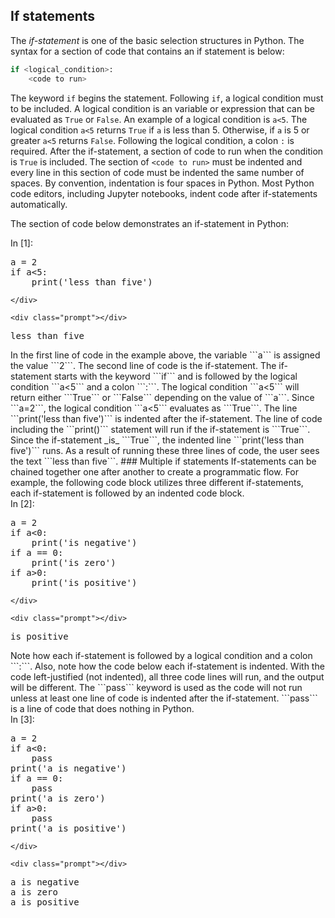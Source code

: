 
## If statements
The _if-statement_ is one of the basic selection structures in Python. The syntax for a section of code that contains an if statement is below:

```python
if <logical_condition>:
    <code to run>
```

The keyword ```if``` begins the statement. Following ```if```, a logical condition must to be included. A logical condition is an variable or expression that can be evaluated as ```True``` or ```False```. An example of a logical condition is ```a<5```. The logical condition ```a<5``` returns ```True``` if ```a``` is less than 5. Otherwise, if ```a``` is 5 or greater ```a<5``` returns ```False```. Following the logical condition, a colon ```:``` is required. After the if-statement, a section of code to run when the condition is ```True``` is included. The section of ```<code to run>``` must be indented and every line in this section of code must be indented the same number of spaces. By convention, indentation is four spaces in Python. Most Python code editors, including Jupyter notebooks, indent code after if-statements automatically. 

The section of code below demonstrates an if-statement in Python:
<div class="cell border-box-sizing code_cell rendered">
<div class="input">
<div class="prompt input_prompt">In&nbsp;[1]:</div>
<div class="inner_cell">
    <div class="input_area">
<div class=" highlight hl-ipython3"><pre><span></span><span class="n">a</span> <span class="o">=</span> <span class="mi">2</span>
<span class="k">if</span> <span class="n">a</span><span class="o">&lt;</span><span class="mi">5</span><span class="p">:</span>
    <span class="nb">print</span><span class="p">(</span><span class="s1">&#39;less than five&#39;</span><span class="p">)</span>
</pre></div>

    </div>
</div>
</div>

<div class="output_wrapper">
<div class="output">


<div class="output_area">

    <div class="prompt"></div>


<div class="output_subarea output_stream output_stdout output_text">
<pre>less than five
</pre>
</div>
</div>

</div>
</div>

</div>
In the first line of code in the example above, the variable ```a``` is assigned the value ```2```. The second line of code is the if-statement. The if-statement starts with the keyword ```if``` and is followed by the logical condition ```a<5``` and a colon ```:```. The logical condition ```a<5``` will return either ```True``` or ```False``` depending on the value of ```a```. Since ```a=2```, the logical condition ```a<5``` evaluates as ```True```. The line ```print('less than five')``` is indented after the if-statement. The line of code including the ```print()``` statement will run if the if-statement is ```True```. Since the if-statement _is_ ```True```, the indented line ```print('less than five')``` runs.  As a result of running these three lines of code, the user sees the text ```less than five```.
### Multiple if statements
If-statements can be chained together one after another to create a programmatic flow. For example, the following code block utilizes three different if-statements, each if-statement is followed by an indented code block.
<div class="cell border-box-sizing code_cell rendered">
<div class="input">
<div class="prompt input_prompt">In&nbsp;[2]:</div>
<div class="inner_cell">
    <div class="input_area">
<div class=" highlight hl-ipython3"><pre><span></span><span class="n">a</span> <span class="o">=</span> <span class="mi">2</span>
<span class="k">if</span> <span class="n">a</span><span class="o">&lt;</span><span class="mi">0</span><span class="p">:</span>
    <span class="nb">print</span><span class="p">(</span><span class="s1">&#39;is negative&#39;</span><span class="p">)</span>
<span class="k">if</span> <span class="n">a</span> <span class="o">==</span> <span class="mi">0</span><span class="p">:</span>
    <span class="nb">print</span><span class="p">(</span><span class="s1">&#39;is zero&#39;</span><span class="p">)</span>
<span class="k">if</span> <span class="n">a</span><span class="o">&gt;</span><span class="mi">0</span><span class="p">:</span>
    <span class="nb">print</span><span class="p">(</span><span class="s1">&#39;is positive&#39;</span><span class="p">)</span>
</pre></div>

    </div>
</div>
</div>

<div class="output_wrapper">
<div class="output">


<div class="output_area">

    <div class="prompt"></div>


<div class="output_subarea output_stream output_stdout output_text">
<pre>is positive
</pre>
</div>
</div>

</div>
</div>

</div>
Note how each if-statement is followed by a logical condition and a colon ```:```. Also, note how the code below each if-statement is indented. With the code left-justified (not indented), all three code lines will run, and the output will be different. The ```pass``` keyword is used as the code will not run unless at least one line of code is indented after the if-statement. ```pass``` is a line of code that does nothing in Python.
<div class="cell border-box-sizing code_cell rendered">
<div class="input">
<div class="prompt input_prompt">In&nbsp;[3]:</div>
<div class="inner_cell">
    <div class="input_area">
<div class=" highlight hl-ipython3"><pre><span></span><span class="n">a</span> <span class="o">=</span> <span class="mi">2</span>
<span class="k">if</span> <span class="n">a</span><span class="o">&lt;</span><span class="mi">0</span><span class="p">:</span>
    <span class="k">pass</span>
<span class="nb">print</span><span class="p">(</span><span class="s1">&#39;a is negative&#39;</span><span class="p">)</span>
<span class="k">if</span> <span class="n">a</span> <span class="o">==</span> <span class="mi">0</span><span class="p">:</span>
    <span class="k">pass</span>
<span class="nb">print</span><span class="p">(</span><span class="s1">&#39;a is zero&#39;</span><span class="p">)</span>
<span class="k">if</span> <span class="n">a</span><span class="o">&gt;</span><span class="mi">0</span><span class="p">:</span>
    <span class="k">pass</span>
<span class="nb">print</span><span class="p">(</span><span class="s1">&#39;a is positive&#39;</span><span class="p">)</span>
</pre></div>

    </div>
</div>
</div>

<div class="output_wrapper">
<div class="output">


<div class="output_area">

    <div class="prompt"></div>


<div class="output_subarea output_stream output_stdout output_text">
<pre>a is negative
a is zero
a is positive
</pre>
</div>
</div>

</div>
</div>

</div>
 


